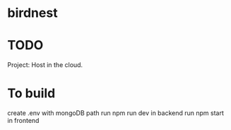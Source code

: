 # birdnest

# TODO

Project: Host in the cloud.

# To build
create .env with mongoDB path
run npm run dev in backend
run npm start in frontend
